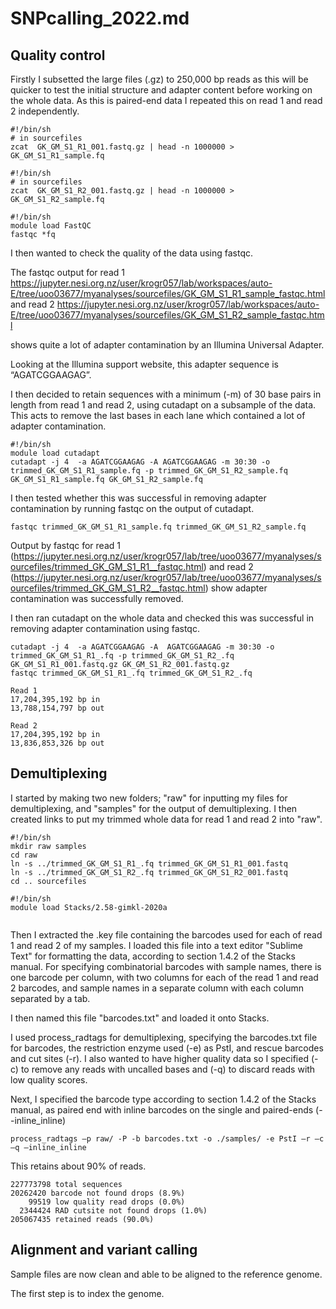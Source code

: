 # SNPcalling_2022.md
## Quality control

Firstly I subsetted the large files (.gz) to 250,000 bp reads as this will be quicker to test the initial structure and adapter content before working on the whole data. As this is paired-end data I repeated this on read 1 and read 2 independently.

```
#!/bin/sh 
# in sourcefiles 
zcat  GK_GM_S1_R1_001.fastq.gz | head -n 1000000 > GK_GM_S1_R1_sample.fq 

#!/bin/sh 
# in sourcefiles 
zcat  GK_GM_S1_R2_001.fastq.gz | head -n 1000000 > GK_GM_S1_R2_sample.fq 
```

```
#!/bin/sh 
module load FastQC 
fastqc *fq 
```
I then wanted to check the quality of the data using fastqc. 

The fastqc output for read 1
https://jupyter.nesi.org.nz/user/krogr057/lab/workspaces/auto-E/tree/uoo03677/myanalyses/sourcefiles/GK_GM_S1_R1_sample_fastqc.html 
and read 2 https://jupyter.nesi.org.nz/user/krogr057/lab/workspaces/auto-E/tree/uoo03677/myanalyses/sourcefiles/GK_GM_S1_R2_sample_fastqc.html 

shows quite a lot of adapter contamination by an Illumina Universal Adapter. 

Looking at the Illumina support website, this adapter sequence is “AGATCGGAAGAG”. 

I then decided to retain sequences with a minimum (-m) of 30 base pairs in length from read 1 and read 2, using cutadapt on a subsample of the data. This acts to remove the last bases in each lane which contained a lot of adapter contamination. 

```
#!/bin/sh 
module load cutadapt 
cutadapt -j 4  -a AGATCGGAAGAG -A AGATCGGAAGAG -m 30:30 -o trimmed_GK_GM_S1_R1_sample.fq -p trimmed_GK_GM_S1_R2_sample.fq GK_GM_S1_R1_sample.fq GK_GM_S1_R2_sample.fq 
```

I then tested whether this was successful in removing adapter contamination by running fastqc on the output of cutadapt.

```
fastqc trimmed_GK_GM_S1_R1_sample.fq trimmed_GK_GM_S1_R2_sample.fq 
```

Output by fastqc for read 1 (https://jupyter.nesi.org.nz/user/krogr057/lab/tree/uoo03677/myanalyses/sourcefiles/trimmed_GK_GM_S1_R1__fastqc.html) and read 2 (https://jupyter.nesi.org.nz/user/krogr057/lab/tree/uoo03677/myanalyses/sourcefiles/trimmed_GK_GM_S1_R2__fastqc.html) show adapter contamination was successfully removed.

I then ran cutadapt on the whole data and checked this was successful in removing adapter contamination using fastqc.

```
cutadapt -j 4  -a AGATCGGAAGAG -A  AGATCGGAAGAG -m 30:30 -o trimmed_GK_GM_S1_R1_.fq -p trimmed_GK_GM_S1_R2_.fq GK_GM_S1_R1_001.fastq.gz GK_GM_S1_R2_001.fastq.gz
fastqc trimmed_GK_GM_S1_R1_.fq trimmed_GK_GM_S1_R2_.fq 
```

```
Read 1 
17,204,395,192 bp in 
13,788,154,797 bp out  
 
Read 2  
17,204,395,192 bp in 
13,836,853,326 bp out  
```

## Demultiplexing

I started by making two new folders; "raw" for inputting my files for demultiplexing, and "samples" for the output of demultiplexing. I then created links to put my trimmed whole data for read 1 and read 2 into "raw".

```
#!/bin/sh 
mkdir raw samples 
cd raw 
ln -s ../trimmed_GK_GM_S1_R1_.fq trimmed_GK_GM_S1_R1_001.fastq 
ln -s ../trimmed_GK_GM_S1_R2_.fq trimmed_GK_GM_S1_R2_001.fastq 
cd .. sourcefiles 
```

```
#!/bin/sh 
module load Stacks/2.58-gimkl-2020a 
 
```

Then I extracted the .key file containing the barcodes used for each of read 1 and read 2 of my samples. I loaded this file into a text editor "Sublime Text" for formatting the data, according to section 1.4.2 of the Stacks manual. For specifying combinatorial barcodes with sample names, there is one barcode per column, with two columns for each of the read 1 and read 2 barcodes, and sample names in a separate column with each column separated by a tab.

I then named this file "barcodes.txt" and loaded it onto Stacks.

I used process_radtags for demultiplexing, specifying the barcodes.txt file for barcodes, the restriction enzyme used (-e) as PstI, and rescue barcodes and cut sites (-r). I also wanted to have higher quality data so I specified (-c) to remove any reads with uncalled bases and (-q) to discard reads with low quality scores.

Next, I specified the barcode type according to section 1.4.2 of the Stacks manual, as paired end with inline barcodes on the single and paired-ends (--inline_inline)

```
process_radtags –p raw/ -P -b barcodes.txt -o ./samples/ -e PstI –r –c –q –inline_inline 
```

This retains about 90% of reads.

```
227773798 total sequences 
20262420 barcode not found drops (8.9%) 
    99519 low quality read drops (0.0%) 
  2344424 RAD cutsite not found drops (1.0%) 
205067435 retained reads (90.0%) 
```

## Alignment and variant calling

Sample files are now clean and able to be aligned to the reference genome.

The first step is to index the genome.









